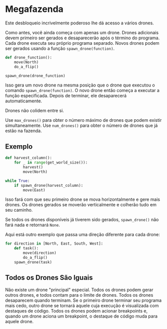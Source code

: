 # Megafazenda

Este desbloqueio incrivelmente poderoso lhe dá acesso a vários drones.

Como antes, você ainda começa com apenas um drone. Drones adicionais devem primeiro ser gerados e desaparecerão após o término do programa. Cada drone executa seu próprio programa separado. Novos drones podem ser gerados usando a função `spawn_drone(function)`.

```python
def drone_function():
    move(North)
    do_a_flip()

spawn_drone(drone_function)
```

Isso gera um novo drone na mesma posição que o drone que executou o comando `spawn_drone(function)`. O novo drone então começa a executar a função especificada. Depois de terminar, ele desaparecerá automaticamente.

Drones não colidem entre si.

Use `max_drones()` para obter o número máximo de drones que podem existir simultaneamente. Use `num_drones()` para obter o número de drones que já estão na fazenda.

## Exemplo

```python
def harvest_column():
    for _ in range(get_world_size()):
        harvest()
        move(North)

while True:
    if spawn_drone(harvest_column):
        move(East)
```

Isso fará com que seu primeiro drone se mova horizontalmente e gere mais drones. Os drones gerados se moverão verticalmente e colherão tudo em seu caminho.

Se todos os drones disponíveis já tiverem sido gerados, `spawn_drone()` não fará nada e retornará `None`.

Aqui está outro exemplo que passa uma direção diferente para cada drone:

```python
for direction in [North, East, South, West]:
    def task():
        move(direction)
        do_a_flip()
    spawn_drone(task)
```

## Todos os Drones São Iguais

Não existe um drone "principal" especial. Todos os drones podem gerar outros drones, e todos contam para o limite de drones. Todos os drones desaparecem quando terminam. Se o primeiro drone terminar seu programa mais cedo, outro drone se tornará aquele cuja execução é visualizada com destaques de código. Todos os drones podem acionar breakpoints e, quando um drone aciona um breakpoint, o destaque de código muda para aquele drone.
